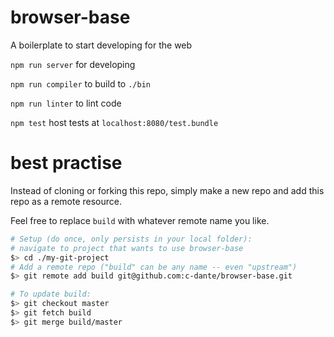 # browser-base
A boilerplate to start developing for the web

`npm run server` for developing

`npm run compiler` to build to `./bin`

`npm run linter` to lint code

`npm test` host tests at `localhost:8080/test.bundle`

# best practise
Instead of cloning or forking this repo, simply make a new repo and add this repo as a remote resource.

Feel free to replace `build` with whatever remote name you like.
```sh
# Setup (do once, only persists in your local folder):
# navigate to project that wants to use browser-base
$> cd ./my-git-project
# Add a remote repo ("build" can be any name -- even "upstream")
$> git remote add build git@github.com:c-dante/browser-base.git

# To update build:
$> git checkout master
$> git fetch build
$> git merge build/master
```
